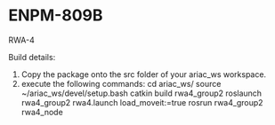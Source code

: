# ENPM-809B
RWA-4


Build details:

1. Copy the package onto the src folder of your ariac_ws workspace.
2. execute the following commands:
cd ariac_ws/
source ~/ariac_ws/devel/setup.bash
catkin build rwa4_group2
roslaunch rwa4_group2 rwa4.launch load_moveit:=true
rosrun rwa4_group2 rwa4_node

